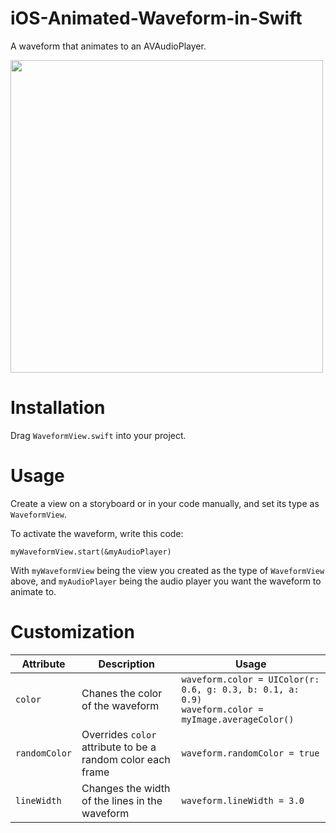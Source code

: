 # iOS-Animated-Waveform-in-Swift
A waveform that animates to an AVAudioPlayer.

<img src="http://i.imgur.com/lXYiGjq.gif" width=500>

# Installation
Drag `WaveformView.swift` into your project.

# Usage
Create a view on a storyboard or in your code manually, and set its type as `WaveformView`. 

To activate the waveform, write this code:

`myWaveformView.start(&myAudioPlayer)`

With `myWaveformView` being the view you created as the type of `WaveformView` above, and `myAudioPlayer` being the audio player you want the waveform to animate to.

# Customization
Attribute | Description | Usage
----------|-------------|--------
`color` | Chanes the color of the waveform | `waveform.color = UIColor(r: 0.6, g: 0.3, b: 0.1, a: 0.9)`<br>`waveform.color = myImage.averageColor()`
`randomColor` | Overrides `color` attribute to be a random color each frame | `waveform.randomColor = true`
`lineWidth` | Changes the width of the lines in the waveform | `waveform.lineWidth = 3.0`
